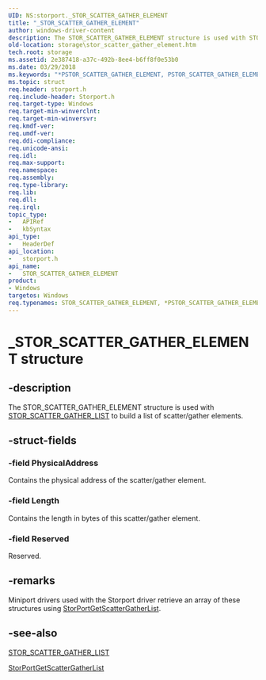 ```yaml
---
UID: NS:storport._STOR_SCATTER_GATHER_ELEMENT
title: "_STOR_SCATTER_GATHER_ELEMENT"
author: windows-driver-content
description: The STOR_SCATTER_GATHER_ELEMENT structure is used with STOR_SCATTER_GATHER_LIST to build a list of scatter/gather elements.
old-location: storage\stor_scatter_gather_element.htm
tech.root: storage
ms.assetid: 2e387418-a37c-492b-8ee4-b6ff8f0e53b0
ms.date: 03/29/2018
ms.keywords: "*PSTOR_SCATTER_GATHER_ELEMENT, PSTOR_SCATTER_GATHER_ELEMENT, PSTOR_SCATTER_GATHER_ELEMENT structure pointer [Storage Devices], STOR_SCATTER_GATHER_ELEMENT, STOR_SCATTER_GATHER_ELEMENT structure [Storage Devices], _STOR_SCATTER_GATHER_ELEMENT, storage.stor_scatter_gather_element, storport/PSTOR_SCATTER_GATHER_ELEMENT, storport/STOR_SCATTER_GATHER_ELEMENT, structs-storport_e7e71caf-d421-45ba-b356-c1450eec6e6c.xml"
ms.topic: struct
req.header: storport.h
req.include-header: Storport.h
req.target-type: Windows
req.target-min-winverclnt: 
req.target-min-winversvr: 
req.kmdf-ver: 
req.umdf-ver: 
req.ddi-compliance: 
req.unicode-ansi: 
req.idl: 
req.max-support: 
req.namespace: 
req.assembly: 
req.type-library: 
req.lib: 
req.dll: 
req.irql: 
topic_type:
-	APIRef
-	kbSyntax
api_type:
-	HeaderDef
api_location:
-	storport.h
api_name:
-	STOR_SCATTER_GATHER_ELEMENT
product:
- Windows
targetos: Windows
req.typenames: STOR_SCATTER_GATHER_ELEMENT, *PSTOR_SCATTER_GATHER_ELEMENT
---
```


# _STOR_SCATTER_GATHER_ELEMENT structure


## -description


The STOR_SCATTER_GATHER_ELEMENT structure is used with <a href="https://msdn.microsoft.com/library/windows/hardware/ff567590">STOR_SCATTER_GATHER_LIST</a> to build a list of scatter/gather elements. 


## -struct-fields




### -field PhysicalAddress

Contains the physical address of the scatter/gather element. 


### -field Length

Contains the length in bytes of this scatter/gather element. 


### -field Reserved

Reserved. 


## -remarks



Miniport drivers used with the Storport driver retrieve an array of these structures using <a href="https://msdn.microsoft.com/library/windows/hardware/ff567097">StorPortGetScatterGatherList</a>. 




## -see-also




<a href="https://msdn.microsoft.com/library/windows/hardware/ff567590">STOR_SCATTER_GATHER_LIST</a>



<a href="https://msdn.microsoft.com/library/windows/hardware/ff567097">StorPortGetScatterGatherList</a>
 

 

